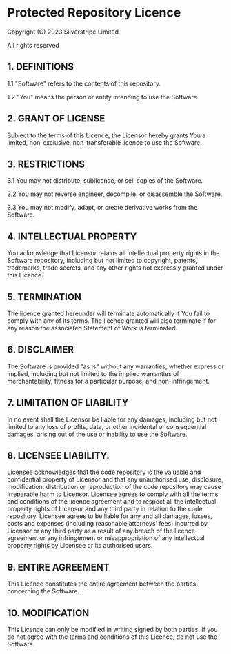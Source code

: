 # Protected Repository Licence

Copyright (C) 2023 Silverstripe Limited

All rights reserved


## 1. DEFINITIONS

1.1 "Software" refers to the contents of this repository.

1.2 "You" means the person or entity intending to use the Software.

## 2. GRANT OF LICENSE

Subject to the terms of this Licence, the Licensor hereby grants You a limited, non-exclusive, non-transferable licence to use the Software.

## 3. RESTRICTIONS

3.1 You may not distribute, sublicense, or sell copies of the Software.

3.2 You may not reverse engineer, decompile, or disassemble the Software.

3.3 You may not modify, adapt, or create derivative works from the Software.

## 4. INTELLECTUAL PROPERTY

You acknowledge that Licensor retains all intellectual property rights in the Software repository, including but not limited to copyright, patents, trademarks, trade secrets, and any other rights not expressly granted under this Licence.

## 5. TERMINATION

The licence granted hereunder will terminate automatically if You fail to comply with any of its terms. The licence granted will also terminate if for any reason the associated Statement of Work is terminated.

## 6. DISCLAIMER

The Software is provided "as is" without any warranties, whether express or implied, including but not limited to the implied warranties of merchantability, fitness for a particular purpose, and non-infringement.

## 7. LIMITATION OF LIABILITY

In no event shall the Licensor be liable for any damages, including but not limited to any loss of profits, data, or other incidental or consequential damages, arising out of the use or inability to use the Software.

## 8. LICENSEE LIABILITY.

Licensee acknowledges that the code repository is the valuable and confidential property of Licensor and that any unauthorised use, disclosure, modification, distribution or reproduction of the code repository may cause irreparable harm to Licensor. Licensee agrees to comply with all the terms and conditions of the licence agreement and to respect all the intellectual property rights of Licensor and any third party in relation to the code repository. Licensee agrees to be liable for any and all damages, losses, costs and expenses (including reasonable attorneys’ fees) incurred by Licensor or any third party as a result of any breach of the licence agreement or any infringement or misappropriation of any intellectual property rights by Licensee or its authorised users.
## 9. ENTIRE AGREEMENT

This Licence constitutes the entire agreement between the parties concerning the Software.

## 10. MODIFICATION

This Licence can only be modified in writing signed by both parties. If you do not agree with the terms and conditions of this Licence, do not use the Software.
